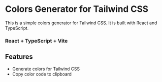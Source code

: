 # Colors Generator for Tailwind CSS
This is a simple colors generator for Tailwind CSS. It is built with React and TypeScript.

### React + TypeScript + Vite

## Features
- Generate colors for Tailwind CSS
- Copy color code to clipboard

